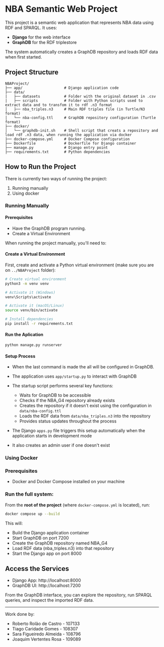 # NBA Semantic Web Project

This project is a semantic web application that represents NBA data using RDF and SPARQL. It uses:
- **Django** for the web interface
- **GraphDB** for the RDF triplestore

The system automatically creates a GraphDB repository and loads RDF data when first started.

##  Project Structure
```
NBAProject/
├── app/                   # Django application code
├── data/
|   ├── datasets           # Folder with the original dataset in .csv
|   ├── scripts            # Folder with Python scripts used to extract data and to transfom it to rdf .n3 format          
│   ├── nba_triples.n3     # Main RDF triples file (in Turtle/N3 format)
│   └── nba-config.ttl     # GraphDB repository configuration (Turtle format)
├── docker/
│   └── graphdb-init.sh    # Shell script that creats a repository and load rdf .n3 data, when running the application via docker
├── docker-compose.yml     # Docker Compose configuration
├── Dockerfile             # Dockerfile for Django container
├── manage.py              # Django entry point
├── requirements.txt       # Python dependencies
```

## How to Run the Project

There is currently two ways of running the project:
1. Running manually
2. Using docker

### Running Manually
#### Prerequisites
- Have the GraphDB program running.
- Create a Virtual Environment

When running the project manually, you'll need to:

#### Create a Virtual Environment
First, create and activate a Python virtual environment (make sure you are on `../NBAProject` folder):
```bash
# Create virtual environment
python3 -m venv venv

# Activate it (Windows)
venv\Scripts\activate

# Activate it (macOS/Linux)
source venv/bin/activate

# Install dependencies
pip install -r requirements.txt
```

#### Run the Aplication

```bash
python manage.py runserver
```

#### Setup Process
- When the last command is made the all will be configured in GraphDB.
- The application uses `app/startup.py` to interact with GraphDB
- The startup script performs several key functions:
  - Waits for GraphDB to be accessible
  - Checks if the NBA_G4 repository already exists
  - Creates the repository if it doesn't exist using the configuration in `data/nba-config.ttl`
  - Loads the RDF data from `data/nba_triples.n3` into the repository
  - Provides status updates throughout the process

- The Django `apps.py` file triggers this setup automatically when the application starts in development mode
- It also creates an admin user if one doesn't exist

### Using Docker
### Prerequisites
- Docker and Docker Compose installed on your machine

### Run the full system:
From the **root of the project** (where `docker-compose.yml` is located), run:

```bash
docker compose up --build
```

This will:
- Build the Django application container
- Start GraphDB on port 7200
- Create the GraphDB repository named NBA_G4
- Load RDF data (nba_triples.n3) into that repository
- Start the Django app on port 8000

## Access the Services

- Django App: http://localhost:8000
- GraphDB UI: http://localhost:7200

From the GraphDB interface, you can explore the repository, run SPARQL queries, and inspect the imported RDF data.

---
Work done by:
- Roberto Rolão de Castro - 107133
- Tiago Caridade Gomes - 108307
- Sara Figueiredo Almeida - 108796
- Joaquim Vertentes Rosa - 109089